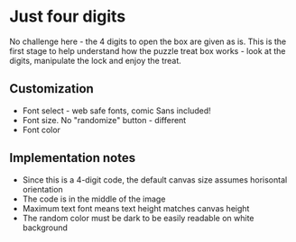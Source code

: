 # Just four digits

No challenge here - the 4 digits to open the box are given as is. This is the first stage to help understand how the puzzle treat box works - look at the digits, manipulate the lock and enjoy the treat.

## Customization
- Font select - web safe fonts, comic Sans included!
- Font size. No "randomize" button - different
- Font color

## Implementation notes
- Since this is a 4-digit code, the default canvas size assumes horisontal orientation
- The code is in the middle of the image
- Maximum text font means text height matches canvas height
- The random color must be dark to be easily readable on white background
